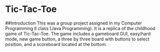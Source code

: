 # Tic-Tac-Toe

##Introduction
This was a group project assigned in my Computer Programming II class (Java Programming). It is a replica of the childhood game of Tic-Tac-Toe. The game includes a gameboard GUI, easy/hard mode, new game button, a three by three board with buttons to select position, and a scoreboard located at the bottom. 

